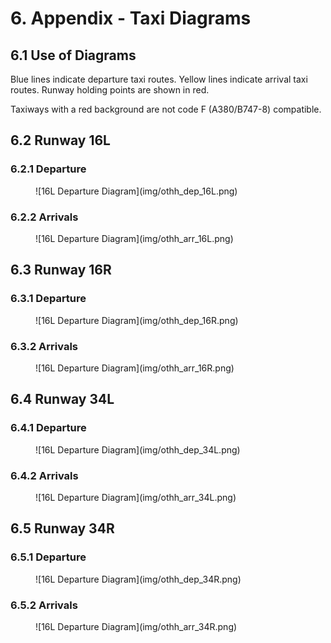 # 6. Appendix - Taxi Diagrams
## 6.1 Use of Diagrams
Blue lines indicate departure taxi routes. Yellow lines indicate arrival taxi routes. Runway holding points are shown in red.

Taxiways with a red background are not code F (A380/B747-8) compatible.

## 6.2 Runway 16L
### 6.2.1 Departure
<figure markdown>
![16L Departure Diagram](img/othh_dep_16L.png)
</figure>

### 6.2.2 Arrivals
<figure markdown>
![16L Departure Diagram](img/othh_arr_16L.png)
</figure>

## 6.3 Runway 16R
### 6.3.1 Departure
<figure markdown>
![16L Departure Diagram](img/othh_dep_16R.png)
</figure>

### 6.3.2 Arrivals
<figure markdown>
![16L Departure Diagram](img/othh_arr_16R.png)
</figure>

## 6.4 Runway 34L
### 6.4.1 Departure
<figure markdown>
![16L Departure Diagram](img/othh_dep_34L.png)
</figure>

### 6.4.2 Arrivals
<figure markdown>
![16L Departure Diagram](img/othh_arr_34L.png)
</figure>

## 6.5 Runway 34R
### 6.5.1 Departure
<figure markdown>
![16L Departure Diagram](img/othh_dep_34R.png)
</figure>

### 6.5.2 Arrivals
<figure markdown>
![16L Departure Diagram](img/othh_arr_34R.png)
</figure>